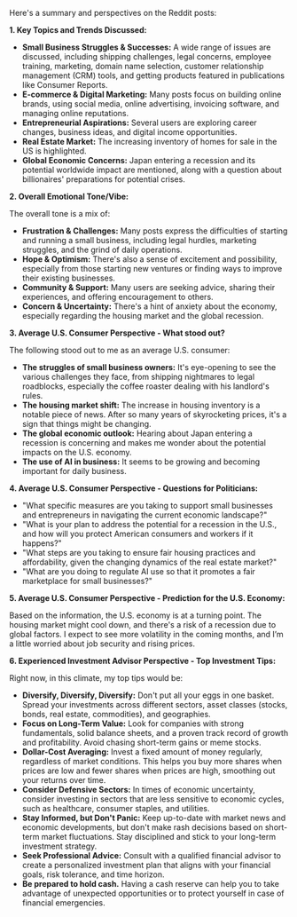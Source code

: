 Here's a summary and perspectives on the Reddit posts:

**1. Key Topics and Trends Discussed:**

*   **Small Business Struggles & Successes:** A wide range of issues are discussed, including shipping challenges, legal concerns, employee training, marketing, domain name selection, customer relationship management (CRM) tools, and getting products featured in publications like Consumer Reports.
*   **E-commerce & Digital Marketing:** Many posts focus on building online brands, using social media, online advertising, invoicing software, and managing online reputations.
*   **Entrepreneurial Aspirations:** Several users are exploring career changes, business ideas, and digital income opportunities.
*   **Real Estate Market:** The increasing inventory of homes for sale in the US is highlighted.
*   **Global Economic Concerns:** Japan entering a recession and its potential worldwide impact are mentioned, along with a question about billionaires' preparations for potential crises.

**2. Overall Emotional Tone/Vibe:**

The overall tone is a mix of:

*   **Frustration & Challenges:** Many posts express the difficulties of starting and running a small business, including legal hurdles, marketing struggles, and the grind of daily operations.
*   **Hope & Optimism:** There's also a sense of excitement and possibility, especially from those starting new ventures or finding ways to improve their existing businesses.
*   **Community & Support:** Many users are seeking advice, sharing their experiences, and offering encouragement to others.
*   **Concern & Uncertainty:** There's a hint of anxiety about the economy, especially regarding the housing market and the global recession.

**3. Average U.S. Consumer Perspective - What stood out?**

The following stood out to me as an average U.S. consumer:

*   **The struggles of small business owners:** It's eye-opening to see the various challenges they face, from shipping nightmares to legal roadblocks, especially the coffee roaster dealing with his landlord's rules.
*   **The housing market shift:** The increase in housing inventory is a notable piece of news. After so many years of skyrocketing prices, it's a sign that things might be changing.
*   **The global economic outlook:** Hearing about Japan entering a recession is concerning and makes me wonder about the potential impacts on the U.S. economy.
*   **The use of AI in business:** It seems to be growing and becoming important for daily business.

**4. Average U.S. Consumer Perspective - Questions for Politicians:**

*   "What specific measures are you taking to support small businesses and entrepreneurs in navigating the current economic landscape?"
*   "What is your plan to address the potential for a recession in the U.S., and how will you protect American consumers and workers if it happens?"
*   "What steps are you taking to ensure fair housing practices and affordability, given the changing dynamics of the real estate market?"
*   "What are you doing to regulate AI use so that it promotes a fair marketplace for small businesses?"

**5. Average U.S. Consumer Perspective - Prediction for the U.S. Economy:**

Based on the information, the U.S. economy is at a turning point. The housing market might cool down, and there's a risk of a recession due to global factors. I expect to see more volatility in the coming months, and I’m a little worried about job security and rising prices.

**6. Experienced Investment Advisor Perspective - Top Investment Tips:**

Right now, in this climate, my top tips would be:

*   **Diversify, Diversify, Diversify:** Don't put all your eggs in one basket. Spread your investments across different sectors, asset classes (stocks, bonds, real estate, commodities), and geographies.
*   **Focus on Long-Term Value:** Look for companies with strong fundamentals, solid balance sheets, and a proven track record of growth and profitability. Avoid chasing short-term gains or meme stocks.
*   **Dollar-Cost Averaging:** Invest a fixed amount of money regularly, regardless of market conditions. This helps you buy more shares when prices are low and fewer shares when prices are high, smoothing out your returns over time.
*   **Consider Defensive Sectors:** In times of economic uncertainty, consider investing in sectors that are less sensitive to economic cycles, such as healthcare, consumer staples, and utilities.
*   **Stay Informed, but Don't Panic:** Keep up-to-date with market news and economic developments, but don't make rash decisions based on short-term market fluctuations. Stay disciplined and stick to your long-term investment strategy.
*   **Seek Professional Advice:** Consult with a qualified financial advisor to create a personalized investment plan that aligns with your financial goals, risk tolerance, and time horizon.
*   **Be prepared to hold cash.** Having a cash reserve can help you to take advantage of unexpected opportunities or to protect yourself in case of financial emergencies.
